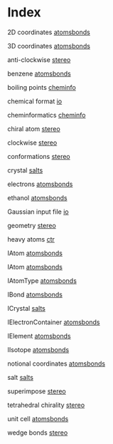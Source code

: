 # Index


2D coordinates [atomsbonds](atomsbonds.md#tp6)<br />

3D coordinates [atomsbonds](atomsbonds.md#tp7)<br />

anti-clockwise [stereo](stereo.md#tp8)<br />

benzene [atomsbonds](atomsbonds.md#tp13)<br />

boiling points [cheminfo](cheminfo.md#tp2)<br />

chemical format [io](io.md#tp1)<br />

cheminformatics [cheminfo](cheminfo.md#tp1)<br />

chiral atom [stereo](stereo.md#tp6)<br />

clockwise [stereo](stereo.md#tp7)<br />

conformations [stereo](stereo.md#tp2)<br />

crystal [salts](salts.md#tp2)<br />

electrons [atomsbonds](atomsbonds.md#tp14)<br />

ethanol [atomsbonds](atomsbonds.md#tp12)<br />

Gaussian input file [io](io.md#tp2)<br />

geometry [stereo](stereo.md#tp1)<br />

heavy atoms [ctr](ctr.md#tp1)<br />

IAtom [atomsbonds](atomsbonds.md#tp1)<br />

IAtom [atomsbonds](atomsbonds.md#tp2)<br />

IAtomType [atomsbonds](atomsbonds.md#tp5)<br />

IBond [atomsbonds](atomsbonds.md#tp10)<br />

ICrystal [salts](salts.md#tp3)<br />

IElectronContainer [atomsbonds](atomsbonds.md#tp11)<br />

IElement [atomsbonds](atomsbonds.md#tp3)<br />

IIsotope [atomsbonds](atomsbonds.md#tp4)<br />

notional coordinates [atomsbonds](atomsbonds.md#tp9)<br />

salt [salts](salts.md#tp1)<br />

superimpose [stereo](stereo.md#tp3)<br />

tetrahedral chirality [stereo](stereo.md#tp5)<br />

unit cell [atomsbonds](atomsbonds.md#tp8)<br />

wedge bonds [stereo](stereo.md#tp4)<br />

